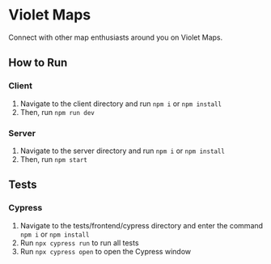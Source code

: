 # Violet Maps
Connect with other map enthusiasts around you on Violet Maps.

## How to Run

### Client
1. Navigate to the client directory and run `npm i` or `npm install`
2. Then, run `npm run dev`

### Server
1. Navigate to the server directory and run `npm i` or `npm install`
2. Then, run `npm start`

## Tests

### Cypress
1. Navigate to the tests/frontend/cypress directory and enter the command `npm i` or `npm install`
2. Run `npx cypress run` to run all tests
3. Run `npx cypress open` to open the Cypress window